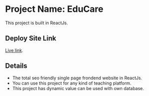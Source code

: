 # Project Name: EduCare

This project is built in ReactJs.

## Deploy Site Link

[Live link](https://mostafiz-educare.netlify.app/).

## Details

* The total seo friendly single page frondend website in ReactJs.
* You can use this project for any kind of teaching platform.
* This project has dynamic value can be used with own database.

